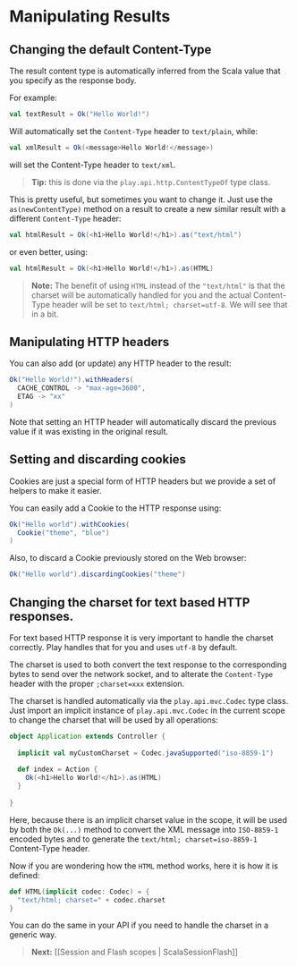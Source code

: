 # Manipulating Results

## Changing the default Content-Type

The result content type is automatically inferred from the Scala value that you specify as the response body.

For example:

```scala
val textResult = Ok("Hello World!")
```

Will automatically set the `Content-Type` header to `text/plain`, while:

```scala
val xmlResult = Ok(<message>Hello World!</message>)
```

will set the Content-Type header to `text/xml`.

> **Tip:** this is done via the `play.api.http.ContentTypeOf` type class.

This is pretty useful, but sometimes you want to change it. Just use the `as(newContentType)` method on a result to create a new similar result with a different `Content-Type` header:

```scala
val htmlResult = Ok(<h1>Hello World!</h1>).as("text/html")
```

or even better, using:

```scala
val htmlResult = Ok(<h1>Hello World!</h1>).as(HTML)
```

> **Note:** The benefit of using `HTML` instead of the `"text/html"` is that the charset will be automatically handled for you and the actual Content-Type header will be set to `text/html; charset=utf-8`. We will see that in a bit.

## Manipulating HTTP headers

You can also add (or update) any HTTP header to the result:

```scala
Ok("Hello World!").withHeaders(
  CACHE_CONTROL -> "max-age=3600", 
  ETAG -> "xx"
)
```

Note that setting an HTTP header will automatically discard the previous value if it was existing in the original result.

## Setting and discarding cookies

Cookies are just a special form of HTTP headers but we provide a set of helpers to make it easier.

You can easily add a Cookie to the HTTP response using:

```scala
Ok("Hello world").withCookies(
  Cookie("theme", "blue")
)
```

Also, to discard a Cookie previously stored on the Web browser:

```scala
Ok("Hello world").discardingCookies("theme")
```

## Changing the charset for text based HTTP responses.

For text based HTTP response it is very important to handle the charset correctly. Play handles that for you and uses `utf-8` by default.

The charset is used to both convert the text response to the corresponding bytes to send over the network socket, and to alterate the `Content-Type` header with the proper `;charset=xxx` extension.

The charset is handled automatically via the `play.api.mvc.Codec` type class. Just import an implicit instance of `play.api.mvc.Codec` in the current scope to change the charset that will be used by all operations:

```scala
object Application extends Controller {
    
  implicit val myCustomCharset = Codec.javaSupported("iso-8859-1")
    
  def index = Action {
    Ok(<h1>Hello World!</h1>).as(HTML)
  }
    
}
```

Here, because there is an implicit charset value in the scope, it will be used by both the `Ok(...)` method to convert the XML message into `ISO-8859-1` encoded bytes and to generate the `text/html; charset=iso-8859-1` Content-Type header.

Now if you are wondering how the `HTML` method works, here it is how it is defined:

```scala
def HTML(implicit codec: Codec) = {
  "text/html; charset=" + codec.charset
}
```

You can do the same in your API if you need to handle the charset in a generic way.

> **Next:** [[Session and Flash scopes | ScalaSessionFlash]]